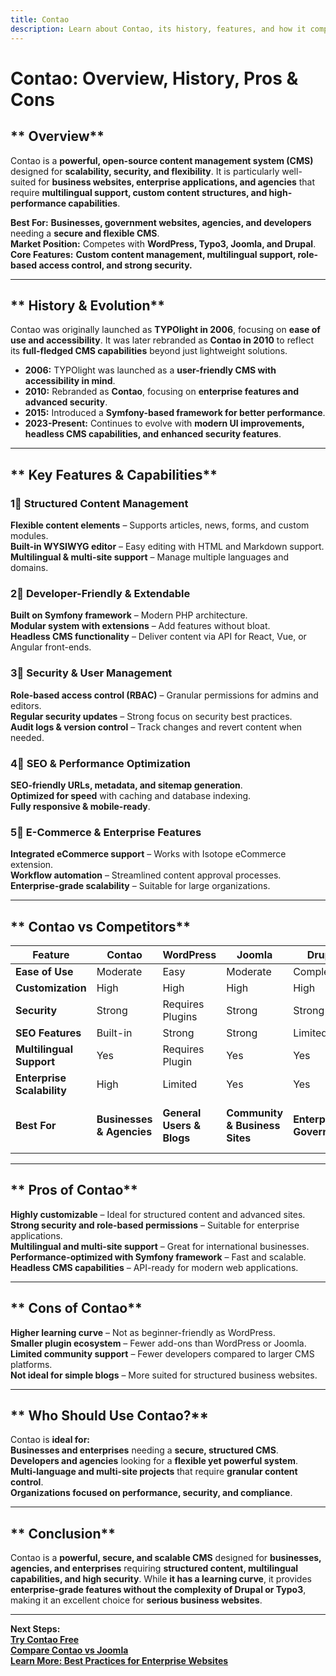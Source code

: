```yaml
---
title: Contao  
description: Learn about Contao, its history, features, and how it compares to other CMS platforms.  
---
```


# **Contao: Overview, History, Pros & Cons**  

## ** Overview**  
Contao is a **powerful, open-source content management system (CMS)** designed for **scalability, security, and flexibility**. It is particularly well-suited for **business websites, enterprise applications, and agencies** that require **multilingual support, custom content structures, and high-performance capabilities**.  

 **Best For:** **Businesses, government websites, agencies, and developers** needing a **secure and flexible CMS**.  
 **Market Position:** Competes with **WordPress, Typo3, Joomla, and Drupal**.  
 **Core Features:** **Custom content management, multilingual support, role-based access control, and strong security.**  

---

## ** History & Evolution**  
Contao was originally launched as **TYPOlight in 2006**, focusing on **ease of use and accessibility**. It was later rebranded as **Contao in 2010** to reflect its **full-fledged CMS capabilities** beyond just lightweight solutions.  

- **2006:** TYPOlight was launched as a **user-friendly CMS with accessibility in mind**.  
- **2010:** Rebranded as **Contao**, focusing on **enterprise features and advanced security**.  
- **2015:** Introduced a **Symfony-based framework for better performance**.  
- **2023-Present:** Continues to evolve with **modern UI improvements, headless CMS capabilities, and enhanced security features**.  

---

## ** Key Features & Capabilities**  

### **1⃣ Structured Content Management**  
 **Flexible content elements** – Supports articles, news, forms, and custom modules.  
 **Built-in WYSIWYG editor** – Easy editing with HTML and Markdown support.  
 **Multilingual & multi-site support** – Manage multiple languages and domains.  

### **2⃣ Developer-Friendly & Extendable**  
 **Built on Symfony framework** – Modern PHP architecture.  
 **Modular system with extensions** – Add features without bloat.  
 **Headless CMS functionality** – Deliver content via API for React, Vue, or Angular front-ends.  

### **3⃣ Security & User Management**  
 **Role-based access control (RBAC)** – Granular permissions for admins and editors.  
 **Regular security updates** – Strong focus on security best practices.  
 **Audit logs & version control** – Track changes and revert content when needed.  

### **4⃣ SEO & Performance Optimization**  
 **SEO-friendly URLs, metadata, and sitemap generation**.  
 **Optimized for speed** with caching and database indexing.  
 **Fully responsive & mobile-ready**.  

### **5⃣ E-Commerce & Enterprise Features**  
 **Integrated eCommerce support** – Works with Isotope eCommerce extension.  
 **Workflow automation** – Streamlined content approval processes.  
 **Enterprise-grade scalability** – Suitable for large organizations.  

---

## ** Contao vs Competitors**  

| Feature                  | Contao   | WordPress | Joomla    | Drupal    | Typo3     |
|--------------------------|---------|-----------|-----------|-----------|-----------|
| **Ease of Use**          |  Moderate |  Easy |  Moderate |  Complex |  Complex |
| **Customization**        |  High |  High  |  High  |  High  |  High  |
| **Security**             |  Strong |  Requires Plugins |  Strong |  Strong |  Strong |
| **SEO Features**         |  Built-in |  Strong |  Strong |  Limited |  Strong |
| **Multilingual Support** |  Yes  |  Requires Plugin |  Yes  |  Yes  |  Yes  |
| **Enterprise Scalability** |  High |  Limited |  Yes |  Yes |  High |
| **Best For**             | **Businesses & Agencies** | **General Users & Blogs** | **Community & Business Sites** | **Enterprise & Government** | **Corporate & Large-Scale Apps** |

---

## ** Pros of Contao**  
 **Highly customizable** – Ideal for structured content and advanced sites.  
 **Strong security and role-based permissions** – Suitable for enterprise applications.  
 **Multilingual and multi-site support** – Great for international businesses.  
 **Performance-optimized with Symfony framework** – Fast and scalable.  
 **Headless CMS capabilities** – API-ready for modern web applications.  

---

## ** Cons of Contao**  
 **Higher learning curve** – Not as beginner-friendly as WordPress.  
 **Smaller plugin ecosystem** – Fewer add-ons than WordPress or Joomla.  
 **Limited community support** – Fewer developers compared to larger CMS platforms.  
 **Not ideal for simple blogs** – More suited for structured business websites.  

---

## ** Who Should Use Contao?**  
Contao is **ideal for:**  
 **Businesses and enterprises** needing a **secure, structured CMS**.  
 **Developers and agencies** looking for a **flexible yet powerful system**.  
 **Multi-language and multi-site projects** that require **granular content control**.  
 **Organizations focused on performance, security, and compliance**.  

---

## ** Conclusion**  
Contao is a **powerful, secure, and scalable CMS** designed for **businesses, agencies, and enterprises** requiring **structured content, multilingual capabilities, and high security**. While **it has a learning curve**, it provides **enterprise-grade features without the complexity of Drupal or Typo3**, making it an excellent choice for **serious business websites**.  

---

 **Next Steps:**  
 **[Try Contao Free](https://contao.org/)**  
 **[Compare Contao vs Joomla](#)**  
 **[Learn More: Best Practices for Enterprise Websites](#)**  
